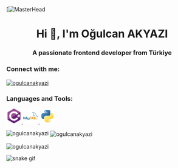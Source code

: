 [![MasterHead](https://c4.wallpaperflare.com/wallpaper/645/96/47/python-programming-programming-programming-language-code-hd-wallpaper-preview.jpg)

<h1 align="center">Hi 👋, I'm Oğulcan AKYAZI</h1>
<h3 align="center">A passionate frontend developer from Türkiye</h3>

<h3 align="left">Connect with me:</h3>
<p align="left">
<a href="https://instagram.com/ogulcanakyazi" target="blank"><img align="center" src="https://raw.githubusercontent.com/rahuldkjain/github-profile-readme-generator/master/src/images/icons/Social/instagram.svg" alt="ogulcanakyazi" height="30" width="40" /></a>
</p>

<h3 align="left">Languages and Tools:</h3>
<p align="left"> <a href="https://www.w3schools.com/cs/" target="_blank" rel="noreferrer"> <img src="https://raw.githubusercontent.com/devicons/devicon/master/icons/csharp/csharp-original.svg" alt="csharp" width="40" height="40"/> </a> <a href="https://www.mysql.com/" target="_blank" rel="noreferrer"> <img src="https://raw.githubusercontent.com/devicons/devicon/master/icons/mysql/mysql-original-wordmark.svg" alt="mysql" width="40" height="40"/> </a> <a href="https://www.python.org" target="_blank" rel="noreferrer"> <img src="https://raw.githubusercontent.com/devicons/devicon/master/icons/python/python-original.svg" alt="python" width="40" height="40"/> </a> </p>

<p><img align="left" src="https://github-readme-stats.vercel.app/api/top-langs?username=ogulcanakyazi&show_icons=true&locale=en&layout=compact" alt="ogulcanakyazi" /></p>

<p>&nbsp;<img align="center" src="https://github-readme-stats.vercel.app/api?username=ogulcanakyazi&show_icons=true&locale=en" alt="ogulcanakyazi" /></p>

<p><img align="center" src="https://github-readme-streak-stats.herokuapp.com/?user=ogulcanakyazi&" alt="ogulcanakyazi" /></p>


![snake gif](https://github.com/ogulcanakyazi/blob/output/github-contribution-grid-snake.gif)
